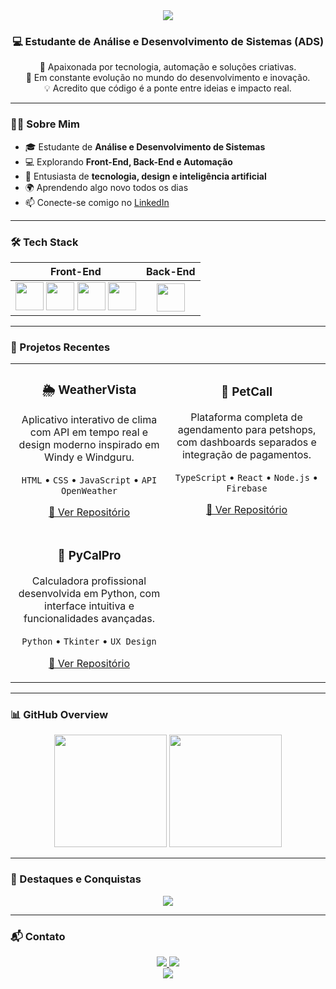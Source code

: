 <!-- ========================= -->
<!--      LARYSSA MENJON       -->
<!-- ========================= -->

<div align="center">

<img src="https://capsule-render.vercel.app/api?type=waving&color=0:ff5f6d,100:ffc371&height=180&section=header&text=Laryssa%20Aguiar%20Menjon&fontSize=38&fontColor=ffffff&animation=twinkling"/>

<h3>💻 Estudante de Análise e Desenvolvimento de Sistemas (ADS)</h3>
<p>🚀 Apaixonada por tecnologia, automação e soluções criativas.<br>
🌱 Em constante evolução no mundo do desenvolvimento e inovação.<br>
💡 Acredito que código é a ponte entre ideias e impacto real.</p>

</div>

---

### 👩‍💻 Sobre Mim
- 🎓 Estudante de **Análise e Desenvolvimento de Sistemas**
- 💻 Explorando **Front-End, Back-End e Automação**
- 🤖 Entusiasta de **tecnologia, design e inteligência artificial**
- 🌍 Aprendendo algo novo todos os dias
- 📫 Conecte-se comigo no [LinkedIn](https://www.linkedin.com/in/laryssa-aguiar-menjon-33b590b5/)

---

### 🛠️ Tech Stack
<div align="center">
  
| Front-End | Back-End |
|:----------:|:---------:|
| <img src="https://cdn.jsdelivr.net/gh/devicons/devicon/icons/html5/html5-original.svg" width="45" height="45"/> <img src="https://cdn.jsdelivr.net/gh/devicons/devicon/icons/css3/css3-original.svg" width="45" height="45"/> <img src="https://cdn.jsdelivr.net/gh/devicons/devicon/icons/javascript/javascript-original.svg" width="45" height="45"/> <img src="https://cdn.jsdelivr.net/gh/devicons/devicon/icons/typescript/typescript-original.svg" width="45" height="45"/> | <img src="https://cdn.jsdelivr.net/gh/devicons/devicon/icons/python/python-original.svg" width="45" height="45"/> |

</div>

---

### 🚀 Projetos Recentes

<div align="center">

<table>
<tr>
<td width="33%">
<h3 align="center">🌦️ WeatherVista</h3>
<p align="center">
Aplicativo interativo de clima com API em tempo real e design moderno inspirado em Windy e Windguru.
</p>
<p align="center">
<code>HTML</code> • <code>CSS</code> • <code>JavaScript</code> • <code>API OpenWeather</code>
</p>
<p align="center">
  <a href="https://github.com/larymenjon/WEATHER-VISTA-2.0" target="_blank">🔗 Ver Repositório</a>
</p>
</td>

<td width="33%">
<h3 align="center">🐾 PetCall</h3>
<p align="center">
Plataforma completa de agendamento para petshops, com dashboards separados e integração de pagamentos.
</p>
<p align="center">
<code>TypeScript</code> • <code>React</code> • <code>Node.js</code> • <code>Firebase</code>
</p>
<p align="center">
  <a href="https://petcall.base44.app/" target="_blank">🔗 Ver Repositório</a>
</p>
</td>

<tr>
<td width="33%">
<h3 align="center">🧮 PyCalPro</h3>
<p align="center">
Calculadora profissional desenvolvida em Python, com interface intuitiva e funcionalidades avançadas.
</p>
<p align="center">
<code>Python</code> • <code>Tkinter</code> • <code>UX Design</code>
</p>
<p align="center">
  <a href="https://github.com/larymenjon/PyCalPro" target="_blank">🔗 Ver Repositório</a>
</p>
</td>
</tr>
</table>

</div>

---

### 📊 GitHub Overview
<div align="center">
  <img height="180em" src="https://github-readme-stats.vercel.app/api?username=larymenjon&show_icons=true&theme=omni&include_all_commits=true&count_private=true&hide_border=true" />
  <img height="180em" src="https://github-readme-stats.vercel.app/api/top-langs/?username=larymenjon&layout=compact&theme=omni&hide_border=true" />
</div>

---

### 🏅 Destaques e Conquistas
<div align="center">
  <img src="https://github-profile-trophy.vercel.app/?username=larymenjon&theme=tokyonight&no-frame=true&no-bg=true&margin-w=10&margin-h=10&column=6" />
</div>

---

### 📬 Contato
<div align="center">
  <a href="https://www.linkedin.com/in/laryssa-aguiar-menjon-33b590b5/" target="_blank">
    <img src="https://img.shields.io/badge/LinkedIn-0A66C2?style=for-the-badge&logo=linkedin&logoColor=white" />
  </a>
  <a href="mailto:laryssa.menjon@gmail.com">
    <img src="https://img.shields.io/badge/Email-D14836?style=for-the-badge&logo=gmail&logoColor=white" />
  </a>
</div>

<div align="center">
<img src="https://capsule-render.vercel.app/api?type=waving&color=0:ffc371,100:ff5f6d&height=120&section=footer"/>
</div>



